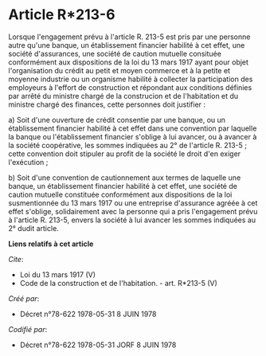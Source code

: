 # Article R*213-6

Lorsque l'engagement prévu à l'article R. 213-5 est pris par une personne autre qu'une banque, un établissement financier
habilité à cet effet, une société d'assurances, une société de caution mutuelle consituée conformément aux dispositions de la
loi du 13 mars 1917 ayant pour objet l'organisation du crédit au petit et moyen commerce et à la petite et moyenne industrie
ou un organisme habilité à collecter la participation des employeurs à l'effort de construction et répondant aux conditions
définies par arrêté du ministre chargé de la construcion et de l'habitation et du ministre chargé des finances, cette
personnes doit justifier : 

a) Soit d'une ouverture de crédit consentie par une banque, ou un établissement financier habilité à cet effet dans une
convention par laquelle la banque ou l'établissement financier s'oblige à lui avancer, ou à avancer à la société coopérative,
les sommes indiquées au 2° de l'article R. 213-5 ; cette convention doit stipuler au profit de la société le droit d'en
exiger l'exécution ; 

b) Soit d'une convention de cautionnement aux termes de laquelle une banque, un établissement financier habilité à cet effet,
une société de caution mutuelle constituée conformément aux dispositions de la loi susmentionnée du 13 mars 1917 ou une
entreprise d'assurance agréée à cet effet s'oblige, solidairement avec la personne qui a pris l'engagement prévu à l'article
R. 213-5, envers la société à lui avancer les sommes indiquées au 2° dudit article.

**Liens relatifs à cet article**

_Cite_:

  - Loi du 13 mars 1917 (V)
  - Code de la construction et de l'habitation. - art. R*213-5 (V)

_Créé par_:

  - Décret n°78-622 1978-05-31 8 JUIN 1978

_Codifié par_:

  - Décret n°78-622 1978-05-31 JORF 8 JUIN 1978
